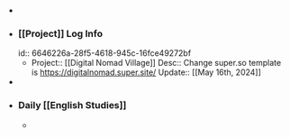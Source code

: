 -
- ### [[Project]] Log Info
  id:: 6646226a-28f5-4618-945c-16fce49272bf
	- Project:: [[Digital Nomad Village]]
	  Desc:: Change super.so template is https://digitalnomad.super.site/ 
	  Update:: [[May 16th, 2024]]
-
- ### Daily [[English Studies]]
	-